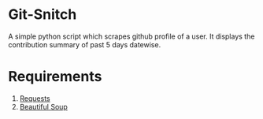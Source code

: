 # Git-Snitch
A simple python script which scrapes github profile of a user. It displays the contribution summary of past 5 days datewise.

# Requirements
1. [Requests](http://docs.python-requests.org/en/master/user/install/)
2. [Beautiful Soup](https://www.crummy.com/software/BeautifulSoup/bs4/doc/#installing-beautiful-soup) 
